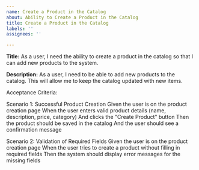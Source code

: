 ```yaml
---
name: Create a Product in the Catalog
about: Ability to Create a Product in the Catalog
title: Create a Product in the Catalog
labels: ''
assignees: ''

---
```


**Title:** As a user, I need the ability to create a product in the catalog so that I can add new products to the system.

**Description:**
As a user, I need to be able to add new products to the catalog. This will allow me to keep the catalog updated with new items.

Acceptance Criteria:

Scenario 1: Successful Product Creation
Given the user is on the product creation page
When the user enters valid product details (name, description, price, category)
And clicks the "Create Product" button
Then the product should be saved in the catalog
And the user should see a confirmation message

Scenario 2: Validation of Required Fields
Given the user is on the product creation page
When the user tries to create a product without filling in required fields
Then the system should display error messages for the missing fields

